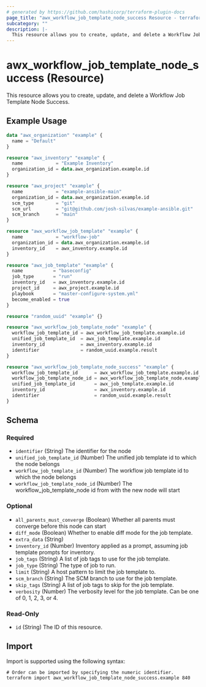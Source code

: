 ```yaml
---
# generated by https://github.com/hashicorp/terraform-plugin-docs
page_title: "awx_workflow_job_template_node_success Resource - terraform-provider-awx"
subcategory: ""
description: |-
  This resource allows you to create, update, and delete a Workflow Job Template Node Success.
---
```


# awx_workflow_job_template_node_success (Resource)

This resource allows you to create, update, and delete a Workflow Job Template Node Success.

## Example Usage

```terraform
data "awx_organization" "example" {
  name = "Default"
}

resource "awx_inventory" "example" {
  name            = "Example Inventory"
  organization_id = data.awx_organization.example.id
}

resource "awx_project" "example" {
  name            = "example-ansible-main"
  organization_id = data.awx_organization.example.id
  scm_type        = "git"
  scm_url         = "git@github.com/josh-silvas/example-ansible.git"
  scm_branch      = "main"
}

resource "awx_workflow_job_template" "example" {
  name            = "workflow-job"
  organization_id = data.awx_organization.example.id
  inventory_id    = awx_inventory.example.id
}

resource "awx_job_template" "example" {
  name           = "baseconfig"
  job_type       = "run"
  inventory_id   = awx_inventory.example.id
  project_id     = awx_project.example.id
  playbook       = "master-configure-system.yml"
  become_enabled = true
}

resource "random_uuid" "example" {}

resource "awx_workflow_job_template_node" "example" {
  workflow_job_template_id = awx_workflow_job_template.example.id
  unified_job_template_id  = awx_job_template.example.id
  inventory_id             = awx_inventory.example.id
  identifier               = random_uuid.example.result
}

resource "awx_workflow_job_template_node_success" "example" {
  workflow_job_template_id      = awx_workflow_job_template.example.id
  workflow_job_template_node_id = awx_workflow_job_template_node.example.id
  unified_job_template_id       = awx_job_template.example.id
  inventory_id                  = awx_inventory.example.id
  identifier                    = random_uuid.example.result
}
```

<!-- schema generated by tfplugindocs -->
## Schema

### Required

- `identifier` (String) The identifier for the node
- `unified_job_template_id` (Number) The unified job template id to which the node belongs
- `workflow_job_template_id` (Number) The workflow job template id to which the node belongs
- `workflow_job_template_node_id` (Number) The workflow_job_template_node id from with the new node will start

### Optional

- `all_parents_must_converge` (Boolean) Whether all parents must converge before this node can start
- `diff_mode` (Boolean) Whether to enable diff mode for the job template.
- `extra_data` (String)
- `inventory_id` (Number) Inventory applied as a prompt, assuming job template prompts for inventory.
- `job_tags` (String) A list of job tags to use for the job template.
- `job_type` (String) The type of job to run.
- `limit` (String) A host pattern to limit the job template to.
- `scm_branch` (String) The SCM branch to use for the job template.
- `skip_tags` (String) A list of job tags to skip for the job template.
- `verbosity` (Number) The verbosity level for the job template. Can be one of 0, 1, 2, 3, or 4.

### Read-Only

- `id` (String) The ID of this resource.

## Import

Import is supported using the following syntax:

```shell
# Order can be imported by specifying the numeric identifier.
terraform import awx_workflow_job_template_node_success.example 840
```

